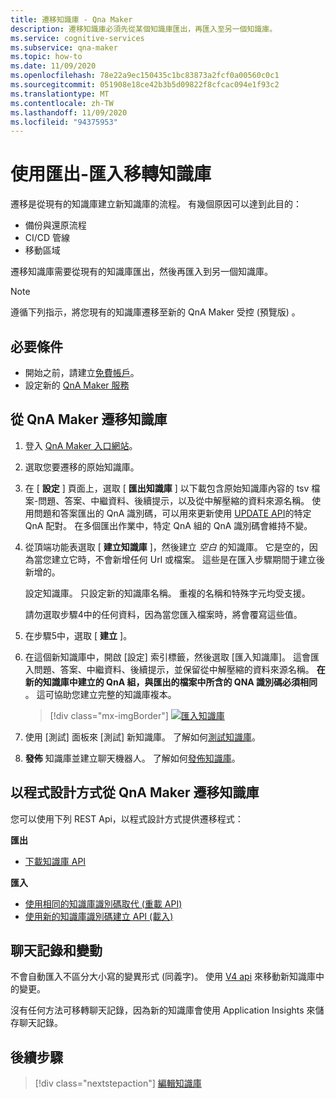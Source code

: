 ```yaml
---
title: 遷移知識庫 - Qna Maker
description: 遷移知識庫必須先從某個知識庫匯出，再匯入至另一個知識庫。
ms.service: cognitive-services
ms.subservice: qna-maker
ms.topic: how-to
ms.date: 11/09/2020
ms.openlocfilehash: 78e22a9ec150435c1bc83873a2fcf0a00560c0c1
ms.sourcegitcommit: 051908e18ce42b3b5d09822f8cfcac094e1f93c2
ms.translationtype: MT
ms.contentlocale: zh-TW
ms.lasthandoff: 11/09/2020
ms.locfileid: "94375953"
---
```

# <a name="migrate-a-knowledge-base-using-export-import"></a>使用匯出-匯入移轉知識庫

遷移是從現有的知識庫建立新知識庫的流程。 有幾個原因可以達到此目的：

* 備份與還原流程
* CI/CD 管線
* 移動區域

遷移知識庫需要從現有的知識庫匯出，然後再匯入到另一個知識庫。

> [!NOTE]
> 遵循下列指示，將您現有的知識庫遷移至新的 QnA Maker 受控 (預覽版) 。

## <a name="prerequisites"></a>必要條件

* 開始之前，請建立[免費帳戶](https://azure.microsoft.com/free/cognitive-services/)。
* 設定新的 [QnA Maker 服務](../How-To/set-up-qnamaker-service-azure.md)

## <a name="migrate-a-knowledge-base-from-qna-maker"></a>從 QnA Maker 遷移知識庫
1. 登入 [QnA Maker 入口網站](https://qnamaker.ai)。
1. 選取您要遷移的原始知識庫。

1. 在 [ **設定** ] 頁面上，選取 [ **匯出知識庫** ] 以下載包含原始知識庫內容的 tsv 檔案-問題、答案、中繼資料、後續提示，以及從中解壓縮的資料來源名稱。 使用問題和答案匯出的 QnA 識別碼，可以用來更新使用 [UPDATE API](https://docs.microsoft.com/rest/api/cognitiveservices/qnamaker/knowledgebase/update)的特定 QnA 配對。 在多個匯出作業中，特定 QnA 組的 QnA 識別碼會維持不變。

1. 從頂端功能表選取 [ **建立知識庫** ]，然後建立 _空白_ 的知識庫。 它是空的，因為當您建立它時，不會新增任何 Url 或檔案。 這些是在匯入步驟期間于建立後新增的。

    設定知識庫。 只設定新的知識庫名稱。 重複的名稱和特殊字元均受支援。

    請勿選取步驟4中的任何資料，因為當您匯入檔案時，將會覆寫這些值。

1. 在步驟5中，選取 [ **建立** ]。

1. 在這個新知識庫中，開啟 [設定] 索引標籤，然後選取 [匯入知識庫]。 這會匯入問題、答案、中繼資料、後續提示，並保留從中解壓縮的資料來源名稱。 **在新的知識庫中建立的 QnA 組，與匯出的檔案中所含的 QNA 識別碼必須相同** 。 這可協助您建立完整的知識庫複本。

   > [!div class="mx-imgBorder"]
   > [![匯入知識庫](../media/qnamaker-how-to-migrate-kb/Import.png)](../media/qnamaker-how-to-migrate-kb/Import.png#lightbox)

1. 使用 [測試] 面板來 [測試] 新知識庫。 了解如何[測試知識庫](../How-To/test-knowledge-base.md)。

1. **發佈** 知識庫並建立聊天機器人。 了解如何[發佈知識庫](../Quickstarts/create-publish-knowledge-base.md#publish-the-knowledge-base)。

## <a name="programmatically-migrate-a-knowledge-base-from-qna-maker"></a>以程式設計方式從 QnA Maker 遷移知識庫

您可以使用下列 REST Api，以程式設計方式提供遷移程式：

**匯出**

* [下載知識庫 API](https://docs.microsoft.com/rest/api/cognitiveservices/qnamaker/knowledgebase/download)

**匯入**

* [使用相同的知識庫識別碼取代 (重載 API) ](https://docs.microsoft.com/rest/api/cognitiveservices/qnamaker/knowledgebase/replace)
* [使用新的知識庫識別碼建立 API (載入) ](https://docs.microsoft.com/rest/api/cognitiveservices/qnamaker/knowledgebase/create)


## <a name="chat-logs-and-alterations"></a>聊天記錄和變動
不會自動匯入不區分大小寫的變異形式 (同義字)。 使用 [V4 api](https://go.microsoft.com/fwlink/?linkid=2092179) 來移動新知識庫中的變更。

沒有任何方法可移轉聊天記錄，因為新的知識庫會使用 Application Insights 來儲存聊天記錄。

## <a name="next-steps"></a>後續步驟

> [!div class="nextstepaction"]
> [編輯知識庫](../How-To/edit-knowledge-base.md)
